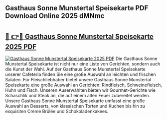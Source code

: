 ## Gasthaus Sonne Munstertal Speisekarte PDF Download Online 2025 dMNmc

# <h2><a href="http://gc5gsxs.nevu.top/?p=Gasthaus+Sonne+Munstertal+Speisekarte">🔗 👉🔴 Gasthaus Sonne Munstertal Speisekarte 2025 PDF</a></h2>

[![Gasthaus Sonne Munstertal Speisekarte 2025 PDF](https://i.imgur.com/dBaPXMq.png)](http://gc5gsxs.nevu.top/?p=Gasthaus+Sonne+Munstertal+Speisekarte)
Die Gasthaus Sonne Munstertal Speisekarte ist nicht nur eine Liste von Gerichten, sondern auch die Kunst der Wahl. Auf der Gasthaus Sonne Munstertal Speisekarte unserer Cafeteria finden Sie eine große Auswahl an leichten und frischen Salaten. Für Fleischliebhaber bietet unsere Gasthaus Sonne Munstertal Speisekarte eine große Auswahl an Gerichten: Rindfleisch, Schweinefleisch, Huhn und Fisch. Unseren Auserwählten bieten wir Gourmet-Gerichte wie Schaschlik und Steak an, die auf einem alten Feuer zubereitet werden. Unsere Gasthaus Sonne Munstertal Speisekarte umfasst eine große Auswahl an Desserts, von klassischen Torten und Kuchen bis hin zu exquisiten Crème Brûlée und Schokoladenkakees.
